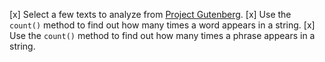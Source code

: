 [x] Select a few texts to analyze from [Project Gutenberg](https://gutenberg.org).
[x] Use the `count()` method to find out how many times a word appears in a string.
[x] Use the `count()` method to find out how many times a phrase appears in a string.
